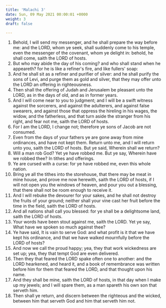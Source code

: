 ```yaml
---
title: 'Malachi 3'
date: Sun, 09 May 2021 00:00:01 +0000
weight: 3
draft: false
  
---
```


1. Behold, I will send my messenger, and he shall prepare the way before me: and the LORD, whom ye seek, shall suddenly come to his temple, even the messenger of the covenant, whom ye delight in: behold, he shall come, saith the LORD of hosts.
2. But who may abide the day of his coming? and who shall stand when he appeareth? for he is like a refiner's fire, and like fullers' soap:
3. And he shall sit as a refiner and purifier of silver: and he shall purify the sons of Levi, and purge them as gold and silver, that they may offer unto the LORD an offering in righteousness.
4. Then shall the offering of Judah and Jerusalem be pleasant unto the LORD, as in the days of old, and as in former years.
5. And I will come near to you to judgment; and I will be a swift witness against the sorcerers, and against the adulterers, and against false swearers, and against those that oppress the hireling in his wages, the widow, and the fatherless, and that turn aside the stranger from his right, and fear not me, saith the LORD of hosts.
6. For I am the LORD, I change not; therefore ye sons of Jacob are not consumed.
7. Even from the days of your fathers ye are gone away from mine ordinances, and have not kept them. Return unto me, and I will return unto you, saith the LORD of hosts. But ye said, Wherein shall we return?
8. Will a man rob God? Yet ye have robbed me. But ye say, Wherein have we robbed thee? In tithes and offerings.
9. Ye are cursed with a curse: for ye have robbed me, even this whole nation.
10. Bring ye all the tithes into the storehouse, that there may be meat in mine house, and prove me now herewith, saith the LORD of hosts, if I will not open you the windows of heaven, and pour you out a blessing, that there shall not be room enough to receive it.
11. And I will rebuke the devourer for your sakes, and he shall not destroy the fruits of your ground; neither shall your vine cast her fruit before the time in the field, saith the LORD of hosts.
12. And all nations shall call you blessed: for ye shall be a delightsome land, saith the LORD of hosts.
13. Your words have been stout against me, saith the LORD. Yet ye say, What have we spoken so much against thee?
14. Ye have said, It is vain to serve God: and what profit is it that we have kept his ordinance, and that we have walked mournfully before the LORD of hosts?
15. And now we call the proud happy; yea, they that work wickedness are set up; yea, they that tempt God are even delivered.
16. Then they that feared the LORD spake often one to another: and the LORD hearkened, and heard it, and a book of remembrance was written before him for them that feared the LORD, and that thought upon his name.
17. And they shall be mine, saith the LORD of hosts, in that day when I make up my jewels; and I will spare them, as a man spareth his own son that serveth him.
18. Then shall ye return, and discern between the righteous and the wicked, between him that serveth God and him that serveth him not.
